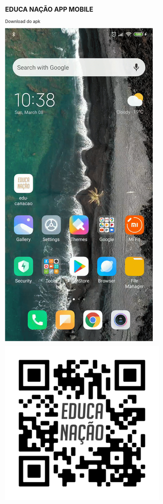 ## EDUCA **N**AÇÃO APP MOBILE

Download do apk

![android](./qr-code/android.gif)


![download-apk](./qr-code/educa-nacao-app-qrcode.png)
